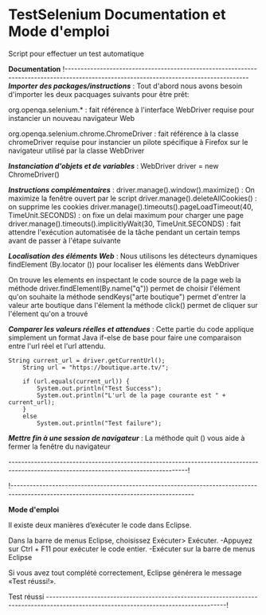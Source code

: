 # TestSelenium Documentation et Mode d'emploi

Script pour effectuer un test automatique 


****Documentation****
!---------------------------------------------------------------------------------------------------------------------------------------
***Importer des packages/instructions*** : 
Tout d'abord nous avons besoin d'importer les deux pacquages suivants pour être prêt:

  org.openqa.selenium.* : fait référence à l'interface WebDriver requise pour instancier un nouveau navigateur Web

  org.openqa.selenium.chrome.ChromeDriver : fait référence à la classe chromeDriver requise pour instancier un pilote spécifique à Firefox   sur le navigateur utilisé par la classe WebDriver

***Instanciation d'objets et de variables*** : 
WebDriver driver = new ChromeDriver()

***Instructions complémentaires*** :
driver.manage().window().maximize() : On maximize la fenêtre ouvert par le script
driver.manage().deleteAllCookies() : on supprime les cookies
driver.manage().timeouts().pageLoadTimeout(40, TimeUnit.SECONDS) : on fixe un delai maximum pour charger une page
driver.manage().timeouts().implicitlyWait(30, TimeUnit.SECONDS) : fait attendre l'exécution automatisée de la tâche pendant un certain temps avant de passer à l'étape suivante

***Localisation des éléments Web*** :
Nous utilisons les détecteurs dynamiques findElement (By.locator ()) pour localiser les éléments dans WebDriver 

On trouve les elements en inspectant le code source de la page web
  la méthode driver.findElement(By.name("q")) permet de choisir l'élément qu'on souhaite 
  la méthode sendKeys("arte boutique") permet d'entrer la valeur arte boutique dans l'élement
  la méthode click() permet de cliquer sur l'élement qu'on a trouvé
  
***Comparer les valeurs réelles et attendues*** :
Cette partie du code applique simplement un format Java if-else de base pour faire une comparaison entre l'url réel et l'url attendu.
    
    String current_url = driver.getCurrentUrl();
		String url = "https://boutique.arte.tv/";
		
		if (url.equals(current_url)) {
			System.out.println("Test Success");
			System.out.println("L'url de la page courante est " + current_url);
		}
		else 
			System.out.println("Test failure"); 
      
***Mettre fin à une session de navigateur*** :
La méthode quit () vous aide à fermer la fenêtre du navigateur

--------------------------------------------------------------------------------------------------------------------------------------!



!---------------------------------------------------------------------------------------------------------------------------------------

****Mode d'emploi****

Il existe deux manières d’exécuter le code dans Eclipse.

Dans la barre de menus Eclipse, choisissez Exécuter> Exécuter.
	-Appuyez sur Ctrl + F11 pour exécuter le code entier.
	-Exécuter sur la barre de menus Eclipse

Si vous avez tout complété correctement, Eclipse générera le message «Test réussi!».

Test réussi
--------------------------------------------------------------------------------------------------------------------------------------!

